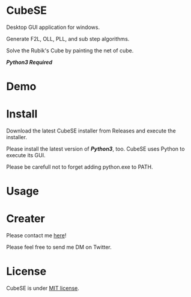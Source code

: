 # CubeSE
Desktop GUI application for windows.

Generate F2L, OLL, PLL, and sub step algorithms.

Solve the Rubik's Cube by painting the net of cube.

***Python3 Required***
# Demo


# Install
Download the latest CubeSE installer from Releases and execute the installer.

Please install the latest version of ***Python3***, too.
CubeSE uses Python to execute its GUI.

Please be carefull not to forget adding python.exe to PATH.

# Usage



# Creater
Please contact me [here](https://twitter.com/TRC_cpy)!

Please feel free to send me DM on Twitter.

# License
CubeSE is under [MIT license](https://en.wikipedia.org/wiki/MIT_License).
